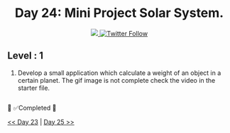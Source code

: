 <div align="center">
  <h1> Day 24: Mini Project Solar System.</h1>
  <a class="header-badge" target="_blank" href="https://www.linkedin.com/in/manthan-ankolekar-597b07a8/">
  <img src="https://img.shields.io/badge/style--5eba00.svg?label=LinkedIn&logo=linkedin&style=social">
  </a>
  <a class="header-badge" target="_blank" href="https://twitter.com/manthan_ank">
  <img alt="Twitter Follow" src="https://img.shields.io/twitter/follow/manthan_ank?style=social">
  </a>
</div>

## Level : 1

1. Develop a small application which calculate a weight of an object in a certain planet. The gif image is not complete check the video in the starter file.

    ```jsx

    ```

🎉 ✅Completed 🎉

[<< Day 23](/Day23/index.md) | [Day 25 >>](/Day25/index.md)
